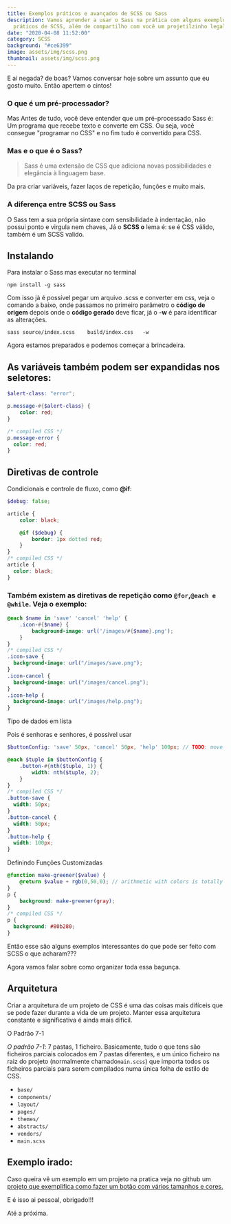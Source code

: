 ```yaml
---
title: Exemplos práticos e avançados de SCSS ou Sass
description: Vamos aprender a usar o Sass na prática com alguns exemplos
  práticos de SCSS, além de compartilho com você um projetilzinho legal.
date: "2020-04-08 11:52:00"
category: SCSS
background: "#ce6399"
image: assets/img/scss.png
thumbnail: assets/img/scss.png
---
```

E ai negada? de boas? Vamos conversar hoje sobre um assunto que eu gosto muito. Então apertem o cintos!

### O que é um pré-processador?

Mas Antes de tudo, você deve entender que um pré-processado Sass é: Um programa que recebe texto e converte em CSS. Ou seja, você consegue "programar no CSS" e no fim tudo é convertido para CSS.

### Mas e o que é o Sass?

> Sass é uma extensão de CSS que adiciona novas possibilidades e elegância à linguagem base.

Da pra criar variáveis, fazer laços de repetição, funções e muito mais.

### A diferença entre SCSS ou Sass

O Sass tem a sua própria sintaxe com sensibilidade à indentação, não possui ponto e virgula nem chaves, Já o **SCSS o** lema é: se é CSS válido, também é um SCSS valido.

## Instalando

Para instalar o Sass mas executar no terminal

`npm install -g sass`

Com isso já é possível pegar um arquivo .scss e converter em css, veja o comando a baixo, onde passamos no primeiro parâmetro o **código de origem** depois onde o **código gerado** deve ficar, já o **\-w** é para identificar as alterações.

`sass source/index.scss    build/index.css   -w`

Agora estamos preparados e podemos começar a brincadeira.

## As variáveis ​​também podem ser expandidas nos seletores:

```scss
$alert-class: "error";

p.message-#{$alert-class} {
    color: red;
}

/* compiled CSS */
p.message-error {
  color: red;
}
```

## Diretivas de controle

Condicionais e controle de fluxo, como **@if**:

```scss
$debug: false; 

article {
    color: black;

    @if ($debug) {
        border: 1px dotted red;
    }
}
/* compiled CSS */
article {
  color: black;
}
```

### Também existem as diretivas de repetição como `@for`,`@each e` `@while`. Veja o exemplo:

```scss
@each $name in 'save' 'cancel' 'help' {
    .icon-#{$name} {
        background-image: url('/images/#{$name}.png');
    }
}
/* compiled CSS */
.icon-save {
  background-image: url("/images/save.png");
}
.icon-cancel {
  background-image: url("/images/cancel.png");
}
.icon-help {
  background-image: url("/images/help.png");
}
```

Tipo de dados em lista

Pois é senhoras e senhores, é possível usar 

```scss
$buttonConfig: 'save' 50px, 'cancel' 50px, 'help' 100px; // TODO: move to _settings.scss

@each $tuple in $buttonConfig {
    .button-#{nth($tuple, 1)} {
        width: nth($tuple, 2);
    }
}
/* compiled CSS */
.button-save {
  width: 50px;
}
.button-cancel {
  width: 50px;
}
.button-help {
  width: 100px;
}
```

Definindo Funções Customizadas

```scss
@function make-greener($value) {
    @return $value + rgb(0,50,0); // arithmetic with colors is totally fine, btw
}
p {
    background: make-greener(gray);
}
/* compiled CSS */
p {
  background: #80b280;
}
```

Então esse são alguns exemplos interessantes do que pode ser feito com SCSS o que acharam???

Agora vamos falar sobre como organizar toda essa bagunça.

## Arquitetura

Criar a arquitetura de um projeto de CSS é uma das coisas mais difíceis que se pode fazer durante a vida de um projeto. Manter essa arquitetura constante e significativa é ainda mais difícil.

O Padrão 7-1

*O padrão 7-1*: 7 pastas, 1 ficheiro. Basicamente, tudo o que tens são ficheiros parciais colocados em 7 pastas diferentes, e um único ficheiro na raiz do projeto (normalmente chamado`main.scss`) que importa todos os ficheiros parciais para serem compilados numa única folha de estilo de CSS.

* `base/`
* `components/`
* `layout/`
* `pages/`
* `themes/`
* `abstracts/`
* `vendors/`
* `main.scss`

## Exemplo irado:

Caso queira vê um exemplo em um projeto na pratica veja no github um[ projeto que exemplifica como fazer um botão com vários tamanhos e cores.](https://github.com/joaowillamy/Advance-Sass)

E é isso ai pessoal, obrigado!!!

Até a próxima.